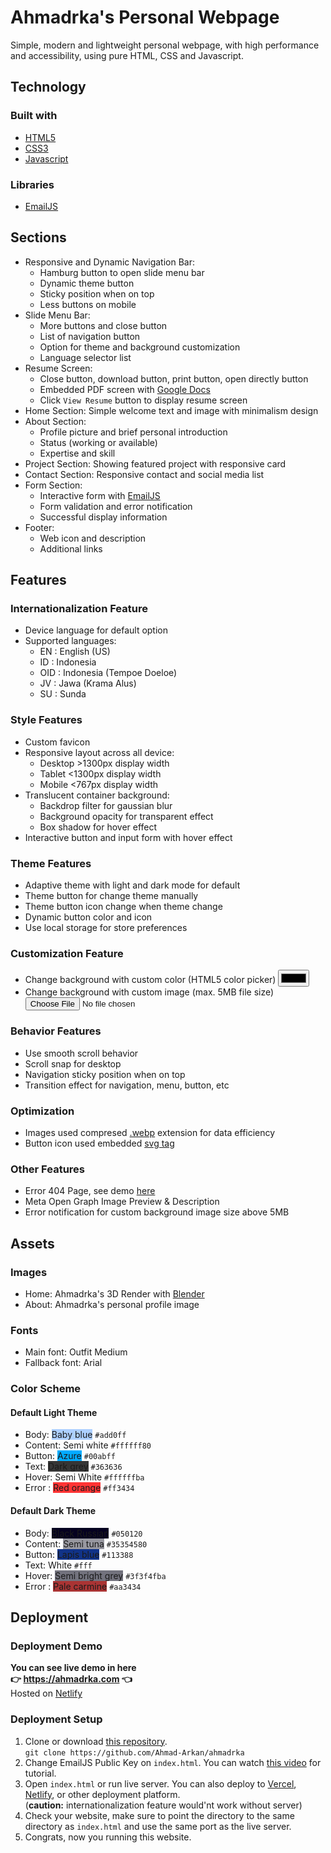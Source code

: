# Ahmadrka's Personal Webpage
Simple, modern and lightweight personal webpage, with high performance and accessibility, using pure HTML, CSS and Javascript.

## Technology
### Built with
- [HTML5](https://www.google.com/search?q=html5)
- [CSS3](https://www.google.com/search?q=css3)
- [Javascript](https://javascript.com/)

### Libraries
- [EmailJS](https:/emailjs.com)


## Sections
- Responsive and Dynamic Navigation Bar:
	- Hamburg button to open slide menu bar
	- Dynamic theme button
	- Sticky position when on top
	- Less buttons on mobile
- Slide Menu Bar:
	- More buttons and close button
	- List of navigation button
	- Option for theme and background customization
	- Language selector list
- Resume Screen:
	- Close button, download button, print button, open directly button
	- Embedded PDF screen with [Google Docs](https://docs.google.com/)
	- Click `View Resume` button to display resume screen
- Home Section: Simple welcome text and image with minimalism design
- About Section:
	- Profile picture and brief personal introduction
	- Status (working or available)
	- Expertise and skill
- Project Section: Showing featured project with responsive card
- Contact Section: Responsive contact and social media list
- Form Section:
	- Interactive form with [EmailJS](https:/emailjs.com)
	- Form validation and error notification
	- Successful display information
- Footer:
	- Web icon and description 
	- Additional links


## Features
### Internationalization Feature
- Device language for default option
- Supported languages:
	- EN : English (US)
	- ID : Indonesia
	- OID : Indonesia (Tempoe Doeloe)
	- JV : Jawa (Krama Alus)
	- SU : Sunda

### Style Features
- Custom favicon
- Responsive layout across all device:
	- Desktop >1300px display width
	- Tablet <1300px display width
	- Mobile <767px display width
- Translucent container background:
	- Backdrop filter for gaussian blur
	- Background opacity for transparent effect
	- Box shadow for hover effect
- Interactive button and input form with hover effect

### Theme Features
- Adaptive theme with light and dark mode for default
- Theme button for change theme manually
- Theme button icon change when theme change
- Dynamic button color and icon
- Use local storage for store preferences

### Customization Feature
- Change background with custom color (HTML5 color picker) <input type="color">
- Change background with custom image (max. 5MB file size) <input type="file">

### Behavior Features
- Use smooth scroll behavior
- Scroll snap for desktop
- Navigation sticky position when on top
- Transition effect for navigation, menu, button, etc

### Optimization
- Images used compresed [.webp](https://www.google.com/search?q=.webp) extension for data efficiency
- Button icon used embedded [svg tag](https://www.google.com/search?q=svg%20tag)

### Other Features
- Error 404 Page, see demo [here](https://ahmadrka.com/not-found.html)
- Meta Open Graph Image Preview & Description
- Error notification for custom background image size above 5MB


## Assets
### Images
- Home: Ahmadrka's 3D Render with [Blender](https://blender.org/)
- About: Ahmadrka's personal profile image

### Fonts
- Main font: Outfit Medium
- Fallback font: Arial

### Color Scheme
#### Default Light Theme
- Body: <span style="background-color: #add0ff">Baby blue</span> `#add0ff`
- Content: <span style="background-color: #ffffff80">Semi white</span> `#ffffff80`
- Button: <span style="background-color: #00abff">Azure</span> `#00abff`
- Text: <span style="background-color: #363636">Dark grey</span> `#363636`
- Hover: <span style="background-color: #ffffffba">Semi White</span> `#ffffffba`
- Error : <span style="background-color: #ff3434">Red orange</span> `#ff3434`
#### Default Dark Theme
- Body: <span style="background-color: #050120">Black Russian</span> `#050120`
- Content: <span style="background-color: #35354580">Semi tuna</span> `#35354580`
- Button: <span style="background-color: #113388">Lapis blue</span> `#113388`
- Text: <span style="background-color: #fff">White</span> `#fff`
- Hover: <span style="background-color: #3f3f4fba">Semi bright grey</span> `#3f3f4fba`
- Error : <span style="background-color: #aa3434">Pale carmine</span> `#aa3434`


## Deployment
### Deployment Demo
**You can see live demo in here**<br>
**👉 https://ahmadrka.com 👈**<br>
Hosted on [Netlify](https://netlify.com)

### Deployment Setup
1. Clone or download [this repository](https://github.com/Ahmad-Arkan/ahmadrka).<br>
	`git clone https://github.com/Ahmad-Arkan/ahmadrka`
2. Change EmailJS Public Key on `index.html`. You can watch [this video](https://youtu.be/BgVjild0C9A) for tutorial.
3. Open `index.html` or run live server. You can also deploy to [Vercel](https://vercel.com/), [Netlify](https://netlify.com), or other deployment platform.
	<br>(**caution:** internationalization feature would'nt work without server)
4. Check your website, make sure to point the directory to the same directory as `index.html` and use the same port as the live server.
5. Congrats, now you running this website.